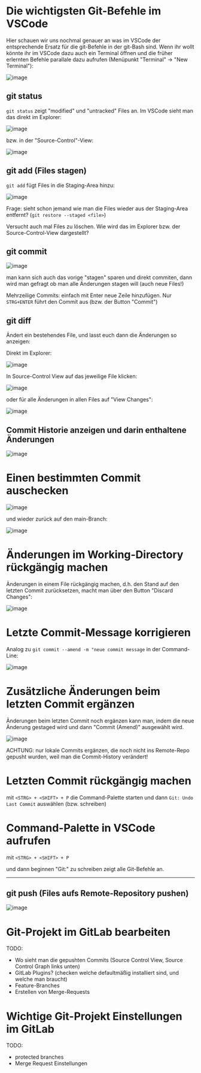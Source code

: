 # Die wichtigsten Git-Befehle im VSCode

Hier schauen wir uns nochmal genauer an was im VSCode der entsprechende Ersatz für die git-Befehle in der git-Bash sind.
Wenn ihr wollt könnte ihr im VSCode dazu auch ein Terminal öffnen und die früher erlernten Befehle parallale dazu aufrufen (Menüpunkt "Terminal" -> "New Terminal"):

![image](https://github.com/user-attachments/assets/d5acd4c1-8a06-45e5-8566-be3dc9c8f35a)


## git status

`git status` zeigt "modified" und "untracked" Files an. Im VSCode sieht man das direkt im Explorer:

![image](https://github.com/user-attachments/assets/92105327-2499-47ef-83b2-b7b96bf4e82a)

bzw. in der "Source-Control"-View:

![image](https://github.com/user-attachments/assets/b89da7e9-0584-4a5c-b2d0-62ee5c78314f)


## git add (Files stagen)

`git add` fügt Files in die Staging-Area hinzu:

![image](https://github.com/user-attachments/assets/02173725-327b-4176-8674-1deaf98ff0f0)

Frage: sieht schon jemand wie man die Files wieder aus der Staging-Area entfernt? (`git restore --staged <file>`)

Versucht auch mal Files zu löschen. Wie wird das im Explorer bzw. der Source-Control-View dargestellt?

## git commit

![image](https://github.com/user-attachments/assets/2186d94d-abce-4805-a474-2594640952ff)

man kann sich auch das vorige "stagen" sparen und direkt commiten, dann wird man gefragt ob man alle Änderungen stagen will (auch neue Files!)

Mehrzeilige Commits: einfach mit Enter neue Zeile hinzufügen. Nur `STRG+ENTER` führt den Commit aus (bzw. der Button "Commit")

## git diff

Ändert ein bestehendes File, und lasst euch dann die Änderungen so anzeigen:

Direkt im Explorer:

![image](https://github.com/user-attachments/assets/42cfd755-43de-44bd-9b78-728304826efa)

In Source-Control View auf das jeweilige File klicken:

![image](https://github.com/user-attachments/assets/da95fcd4-7275-403c-a5da-cd3505bb3876)

oder für alle Änderungen in allen Files auf "View Changes":

![image](https://github.com/user-attachments/assets/ea50bb52-e4cf-4bc2-8664-7a5ac6c62035)


## Commit Historie anzeigen und darin enthaltene Änderungen

![image](https://github.com/user-attachments/assets/543e429e-ace7-4ebc-a5a9-757b9e96af03)

# Einen bestimmten Commit auschecken

![image](https://github.com/user-attachments/assets/4d03c187-edba-4c75-a777-1d79d6ea74ba)

und wieder zurück auf den main-Branch:

![image](https://github.com/user-attachments/assets/588c4343-c6d7-4c1b-a8cf-d81ebe98c1e5)

# Änderungen im Working-Directory rückgängig machen

Änderungen in einem File rückgängig machen, d.h. den Stand auf den letzten Commit zurücksetzen, macht man über den Button "Discard Changes":

![image](https://github.com/user-attachments/assets/26deb930-6f2b-4bfa-8a3d-46689e5dd424)

# Letzte Commit-Message korrigieren

Analog zu `git commit --amend -m "neue commit message` in der Command-Line:

![image](https://github.com/user-attachments/assets/5556f665-f3a4-4ad7-8668-2aedfeebab8d)

# Zusätzliche Änderungen beim letzten Commit ergänzen

Änderungen beim letzten Commit noch ergänzen kann man, indem die neue Änderung gestaged wird und dann "Commit (Amend)" ausgewählt wird.

![image](https://github.com/user-attachments/assets/a5d74f9f-4486-4b6d-97c1-38407812573e)

ACHTUNG: nur lokale Commits ergänzen, die noch nicht ins Remote-Repo gepusht wurden, weil man die Commit-History verändert!


# Letzten Commit rückgängig machen

mit `<STRG> + <SHIFT> + P` die Command-Palette starten und dann `Git: Undo Last Commit` auswählen (bzw. schreiben)



# Command-Palette in VSCode aufrufen

mit `<STRG> + <SHIFT> + P`

und dann beginnen "Git:" zu schreiben zeigt alle Git-Befehle an.


----------------------

## git push (Files aufs Remote-Repository pushen)

![image](https://github.com/user-attachments/assets/78ca1a82-7db5-4a4f-9fa0-4528e0dfdaa9)

# Git-Projekt im GitLab bearbeiten

TODO:

- Wo sieht man die gepushten Commits (Source Control View, Source Control Graph links unten)
- GitLab Plugins? (checken welche defaultmäßig installiert sind, und welche man braucht)
- Feature-Branches
- Erstellen von Merge-Requests

# Wichtige Git-Projekt Einstellungen im GitLab

TODO:

- protected branches
- Merge Request Einstellungen
